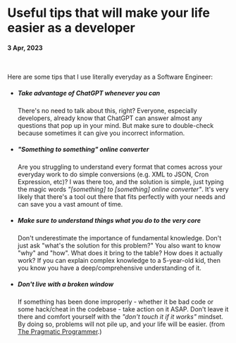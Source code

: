 # Useful tips that will make your life easier as a developer

#### 3 Apr, 2023

&nbsp;

Here are some tips that I use literally everyday as a Software Engineer:

* ##### Take advantage of ChatGPT whenever you can

    There's no need to talk about this, right? Everyone, especially developers, already know that ChatGPT can answer almost any questions that pop up in your mind. But make sure to double-check because sometimes it can give you incorrect information.

* ##### "Something to something" online converter

    Are you struggling to understand every format that comes across your everyday work to do simple conversions (e.g. XML to JSON, Cron Expression, etc)? I was there too, and the solution is simple, just typing the magic words _"\[something\] to \[something\] online converter"_. It's very likely that there's a tool out there that fits perfectly with your needs and can save you a vast amount of time.

* ##### Make sure to understand things what you do to the very core

    Don't underestimate the importance of fundamental knowledge. Don't just ask "what's the solution for this problem?" You also want to know "why" and "how". What does it bring to the table? How does it actually work? If you can explain complex knowledge to a 5-year-old kid, then you know you have a deep/comprehensive understanding of it.

* ##### Don't live with a broken window

    If something has been done improperly - whether it be bad code or some hack/cheat in the codebase - take action on it ASAP. Don't leave it there and comfort yourself with the _"don't touch it if it works"_ mindset. By doing so, problems will not pile up, and your life will be easier. (from [The Pragmatic Programmer](https://www.amazon.com/Pragmatic-Programmer-Journeyman-Master/dp/020161622X).)
